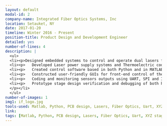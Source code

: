 ```yaml
---
layout: default
modal-id: 2
company-name: Integrated Fiber Optics Systems, Inc
location: Setauket, NY
date: 2017-01-20
timeline: Winter 2016 - Present
position-title: Product Design and Development Engineer
detailed: yes
number-of-lines: 4
description: |
  <ul>
  <li><p>Designed embedded systems to control and operate dual lasers for effective cataract diagnosis. </p></li>
  <li><p>	Developed Laser power supply systems and Thermoelectric cooling systems to deliver and regulate the laser output power. </p></li>
  <li><p>	Created control software based in both Python and in MATLAB for the implemented design as well as for XYZ stage control.</p></li>
  <li><p>	Constructed user-friendly GUIs for front-end control of the ophthalmological diagnostic system. </p></li>
  <li><p>	Coding and monitoring sensors outputs using UART, SPI and I2C communication protocols. </p></li>
  <li><p>	Prototype stage design verification and debugging of both hardware and software
  </p></li>
  </ul>
number-of-images: 1
img1: if_logo.jpg
tools-used: Matlab, Python, PCB design, Lasers, Fiber Optics, Uart, XYZ stage, Power Supplies, Thermoelectric Coolers
link:
tags: [Matlab, Python, PCB design, Lasers, Fiber Optics, Uart, XYZ stage, Power Supplies, Thermoelectric Coolers]
---
```

